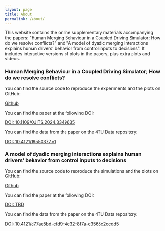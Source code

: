 ```yaml
---
layout: page
title: About
permalink: /about/
---
```


This website contains the online supplementary materials accompanying the papers: "Human Merging Behaviour in a Coupled Driving Simulator; How do we resolve conflicts?" and "A model of dyadic merging interactions explains human drivers’ behavior from control inputs to decisions". It includes interactive versions of plots in the papers, plus extra plots and videos.

<h3>Human Merging Behaviour in a Coupled Driving Simulator; How do we resolve conflicts?</h3>

You can find the source code to reproduce the experiments and the plots on GitHub:

[Github](https://github.com/tud-hri/simple-merging-experiment)

You can find the paper at the following DOI:

[DOI: 10.1109/OJITS.2024.3349635](https://doi.org/10.1109/OJITS.2024.3349635)

You can find the data from the paper on the 4TU Data repository:

[DOI: 10.4121/19550377.v1](https://doi.org/10.4121/19550377.v1)

<h3>A model of dyadic merging interactions explains human drivers’ behavior from control inputs to decisions</h3>

You can find the source code to reproduce the simulations and the plots on GitHub:

[Github](https://github.com/tud-hri/simple-merging-experiment/tree/cei_model)

You can find the paper at the following DOI:

[DOI: TBD](https://doi.org/)

You can find the data from the paper on the 4TU Data repository:

[DOI: 10.4121/d77ae5bd-cfd9-4c32-8f7a-c3565c2ccdd5](https://doi.org/10.4121/d77ae5bd-cfd9-4c32-8f7a-c3565c2ccdd5)
